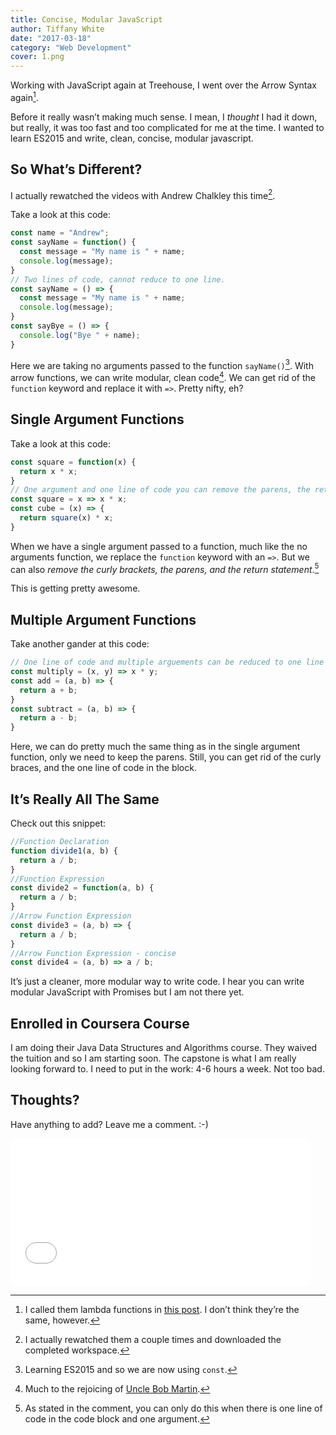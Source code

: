```yaml
---
title: Concise, Modular JavaScript
author: Tiffany White
date: "2017-03-18"
category: "Web Development"
cover: 1.png
---
```



Working with JavaScript again at Treehouse, I went over the Arrow Syntax again[^1].

Before it really wasn’t making much sense. I mean, I *thought* I had it down, but really, it was too fast and too complicated for me at the time. I wanted to learn ES2015 and write, clean, concise, modular javascript.

## So What’s Different?

I actually rewatched the videos with Andrew Chalkley this time[^2].

Take a look at this code:

```js
const name = "Andrew";
const sayName = function() {
  const message = "My name is " + name;
  console.log(message);
}
// Two lines of code, cannot reduce to one line.
const sayName = () => {
  const message = "My name is " + name;
  console.log(message);
}
const sayBye = () => {
  console.log("Bye " + name);
}
```

Here we are taking no arguments passed to the function `sayName()`[^3]. With arrow functions, we can write modular, clean code[^4]. We can get rid of the `function` keyword and replace it with `=>`. Pretty nifty, eh?

## Single Argument Functions

Take a look at this code:

```js
const square = function(x) {
  return x * x;
}
// One argument and one line of code you can remove the parens, the return statement, and curly braces
const square = x => x * x;
const cube = (x) => {
  return square(x) * x;
}
```

When we have a single argument passed to a function, much like the no arguments function, we replace the `function` keyword with an `=>`. But we can also *remove the curly brackets, the parens, and the return statement*.[^5]

This is getting pretty awesome.

## Multiple Argument Functions

Take another gander at this code:

```js
// One line of code and multiple arguements can be reduced to one line but because of multiple arguements you need to keep the parens.
const multiply = (x, y) => x * y;
const add = (a, b) => {
  return a + b;
}
const subtract = (a, b) => {
  return a - b;
}
```

Here, we can do pretty much the same thing as in the single argument function, only we need to keep the parens. Still, you can get rid of the curly braces, and the one line of code in the block.

## It’s Really All The Same

Check out this snippet:

```js
//Function Declaration
function divide1(a, b) {
  return a / b;
}
//Function Expression
const divide2 = function(a, b) {
  return a / b;
}
//Arrow Function Expression
const divide3 = (a, b) => {
  return a / b;
}
//Arrow Function Expression - concise
const divide4 = (a, b) => a / b;
```

It’s just a cleaner, more modular way to write code. I hear you can write modular JavaScript with Promises but I am not there yet.

## Enrolled in Coursera Course

I am doing their Java Data Structures and Algorithms course. They waived the tuition and so I am starting soon. The capstone is what I am really looking forward to. I need to put in the work: 4-6 hours a week. Not too bad.
## Thoughts?

Have anything to add? Leave me a comment. :-)
<iframe width="480" height="236" src="//giphy.com/embed/l3q2zVr6cu95nF6O4" frameborder="0" webkitallowfullscreen="webkitallowfullscreen" mozallowfullscreen="mozallowfullscreen" allowfullscreen="allowfullscreen"></iframe>


[^1]: I called them lambda functions in [this post](https://helloburgh.me/2016/08/13/es6-and-lambdas/). I don’t think they’re the same, however.
[^2]: I actually rewatched them a couple times and downloaded the completed workspace.
[^3]: Learning ES2015 and so we are now using `const`.
[^4]: Much to the rejoicing of [Uncle Bob Martin](https://twitter.com/unclebobmartin?ref_src=twsrc%5Egoogle%7Ctwcamp%5Eserp%7Ctwgr%5Eauthor).




[^5]: As stated in the comment, you can only do this when there is one line of code in the code block and one argument.
